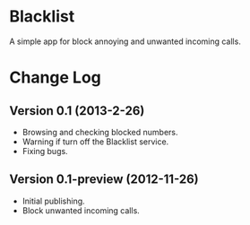 Blacklist
===========
A simple app for block annoying and unwanted incoming calls.


Change Log
============
## Version 0.1 (2013-2-26)
  - Browsing and checking blocked numbers.
  - Warning if turn off the Blacklist service.
  - Fixing bugs.
## Version 0.1-preview (2012-11-26)
  - Initial publishing.
  - Block unwanted incoming calls.

